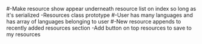 #-Make resource show appear underneath resource list on index so long as it's serialized
-Resources class prototype
#-User has many languages and has array of languages belonging to user
#-New resource appends to recently added resources section
-Add button on top resources to save to my resources
